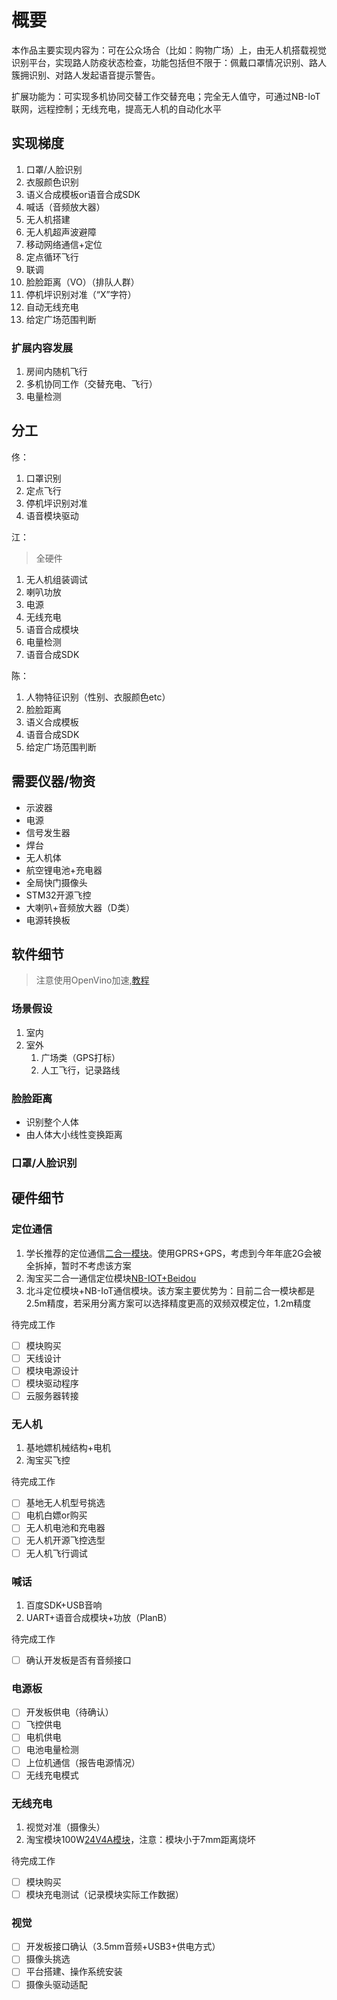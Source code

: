 # 概要

本作品主要实现内容为：可在公众场合（比如：购物广场）上，由无人机搭载视觉识别平台，实现路人防疫状态检查，功能包括但不限于：佩戴口罩情况识别、路人簇拥识别、对路人发起语音提示警告。

扩展功能为：可实现多机协同交替工作交替充电；完全无人值守，可通过NB-IoT联网，远程控制；无线充电，提高无人机的自动化水平

## 实现梯度

1. 口罩/人脸识别
2. 衣服颜色识别
3. 语义合成模板or语音合成SDK
4. 喊话（音频放大器）
5. 无人机搭建
6. 无人机超声波避障
7. 移动网络通信+定位
8. 定点循环飞行
9. 联调
10. 脸脸距离（VO）（排队人群）
11. 停机坪识别对准（“X”字符）
12. 自动无线充电
13. 给定广场范围判断

### 扩展内容发展

1. 房间内随机飞行
2. 多机协同工作（交替充电、飞行）
3. 电量检测

## 分工

佟：

1. 口罩识别
2. 定点飞行
3. 停机坪识别对准
4. 语音模块驱动

江：

> 全硬件

1. 无人机组装调试
2. 喇叭功放
3. 电源
4. 无线充电
5. 语音合成模块
6. 电量检测
7. 语音合成SDK

陈：

1. 人物特征识别（性别、衣服颜色etc）
2. 脸脸距离
3. 语义合成模板
4. 语音合成SDK
5. 给定广场范围判断

## 需要仪器/物资

- 示波器
- 电源
- 信号发生器
- 焊台
- 无人机体
- 航空锂电池+充电器
- 全局快门摄像头
- STM32开源飞控
- 大喇叭+音频放大器（D类）
- 电源转换板

## 软件细节

> 注意使用OpenVino加速,[教程](https://software.intel.com/content/www/cn/zh/develop/topics/iot/training/go-to-market-with-openvino.html?cid=em&source=elo&campid=iags_PRC_iagsdrsiot_ZH-Hans_2020_IoT20_Campaign_C-MKA-16416_T-MKA-17806&content=iags_PRC_iagsdrsiot_EMN_ZH-Hans_2020_IoT_1_C-MKA-16416_T-MKA-17806&elq_cid=6499999&em_id=56207&elqrid=92280acaff7d410885706fb331104a4e&elqcampid=37215&erpm_id=9621834)

### 场景假设

1. 室内
2. 室外
   1. 广场类（GPS打标）
   2. 人工飞行，记录路线

### 脸脸距离

- 识别整个人体
- 由人体大小线性变换距离

### 口罩/人脸识别

## 硬件细节

### 定位通信

1. 学长推荐的定位通信[二合一模块](http://www.openluat.com/Product/gnssgprs/Air800.html)。使用GPRS+GPS，考虑到今年年底2G会被全拆掉，暂时不考虑该方案
2. 淘宝买二合一通信定位模块[NB-IOT+Beidou](https://detail.tmall.com/item.htm?id=602693366424&price=18-69&sourceType=item&sourceType=item&suid=e2614846-4394-4e58-9aec-b84cdbbfe5ec&shareUniqueId=1304861063&ut_sk=1.XmxMu9Ues2gDAKUWAWAfAl73_21646297_1592976011846.Copy.1&un=84fe8c086325801f0f8768acc41474bb&share_crt_v=1&spm=a2159r.13376460.0.0&sp_tk=4oKsZzF6czFFU3M5SXTigqw=&cpp=1&shareurl=true&short_name=h.VpijOXg&sm=d986e8&app=chrome)
3. 北斗定位模块+NB-IoT通信模块。该方案主要优势为：目前二合一模块都是2.5m精度，若采用分离方案可以选择精度更高的双频双模定位，1.2m精度

待完成工作

- [ ] 模块购买
- [ ] 天线设计
- [ ] 模块电源设计
- [ ] 模块驱动程序
- [ ] 云服务器转接

### 无人机

1. 基地嫖机械结构+电机
2. 淘宝买飞控

待完成工作

- [ ] 基地无人机型号挑选
- [ ] 电机白嫖or购买
- [ ] 无人机电池和充电器
- [ ] 无人机开源飞控选型
- [ ] 无人机飞行调试

### 喊话

1. 百度SDK+USB音响
2. UART+语音合成模块+功放（PlanB）

待完成工作

- [ ] 确认开发板是否有音频接口

### 电源板

- [ ] 开发板供电（待确认）
- [ ] 飞控供电
- [ ] 电机供电
- [ ] 电池电量检测
- [ ] 上位机通信（报告电源情况）
- [ ] 无线充电模式

### 无线充电

1. 视觉对准（摄像头）
2. 淘宝模块100W[24V4A模块](https://m.tb.cn/h.Vp5gQER?sm=6e354)，注意：模块小于7mm距离烧坏

待完成工作

- [ ] 模块购买
- [ ] 模块充电测试（记录模块实际工作数据）

### 视觉

- [ ] 开发板接口确认（3.5mm音频+USB3+供电方式）
- [ ] 摄像头挑选
- [ ] 平台搭建、操作系统安装
- [ ] 摄像头驱动适配

